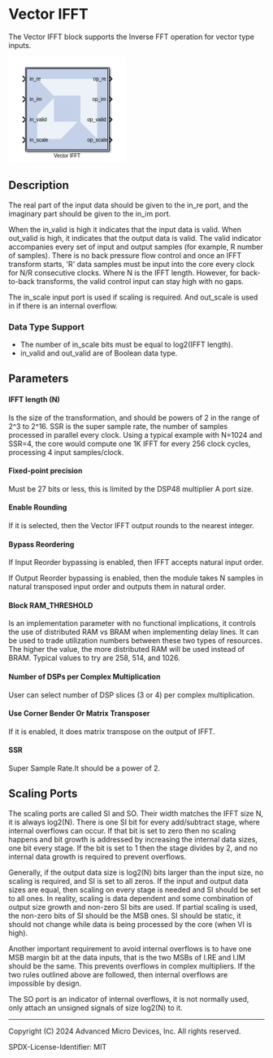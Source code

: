 # Vector IFFT

The Vector IFFT block supports the Inverse FFT operation for vector type inputs.

![](./Images/block.png)

## Description

The real part of the input data should be given to the in_re port, and
the imaginary part should be given to the in_im port.

When the in_valid is high it indicates that the input data is valid.
When out_valid is high, it indicates that the output data is valid.
The valid indicator accompanies every set of input and output samples
(for example, R number of samples). There is no back pressure flow
control and once an IFFT transform starts, 'R' data samples must be input
into the core every clock for N/R consecutive clocks. Where N is the IFFT
length. However, for back-to-back transforms, the valid control input
can stay high with no gaps.

The in_scale input port is used if scaling is required. And
out_scale is used in if there is an internal overflow.

### Data Type Support

- The number of in_scale bits must be equal to log2(IFFT length).
- in_valid and out_valid are of Boolean data type.

## Parameters

#### IFFT length (N) 
Is the size of the transformation, and should be powers
of 2 in the range of 2^3 to 2^16. SSR is the super sample rate, the
number of samples processed in parallel every clock. Using a typical
example with N=1024 and SSR=4, the core would compute one 1K IFFT for every
256 clock cycles, processing 4 input samples/clock.

#### Fixed-point precision 
Must be 27 bits or less, this is
limited by the DSP48 multiplier A port size.

#### Enable Rounding

If it is selected, then the Vector IFFT output rounds to the nearest integer.

#### Bypass Reordering 

If Input Reorder bypassing is enabled, then IFFT accepts natural input order.

If Output Reorder bypassing is enabled, 
then the module takes N samples in natural transposed input order and 
outputs them in natural order.

#### Block RAM_THRESHOLD 

Is an implementation parameter with no functional
implications, it controls the use of distributed RAM vs BRAM when
implementing delay lines. It can be used to trade utilization numbers
between these two types of resources. The higher the value, the more
distributed RAM will be used instead of BRAM. Typical values to try are
258, 514, and 1026.

#### Number of DSPs per Complex Multiplication

User can select number of DSP slices (3 or 4)  per complex multiplication.

#### Use Corner Bender Or Matrix Transposer

If it is enabled, it does matrix transpose on the output of IFFT.

#### SSR
Super Sample Rate.It should be a power of 2.

## Scaling Ports  
The scaling ports are called SI and SO. Their width matches the IFFT size
N, it is always log2(N). There is one SI bit for every add/subtract
stage, where internal overflows can occur. If that bit is set to zero
then no scaling happens and bit growth is addressed by increasing the
internal data sizes, one bit every stage. If the bit is set to 1
then the stage divides by 2, and no internal data growth is required to
prevent overflows.

Generally, if the output data size is log2(N) bits larger than the input
size, no scaling is required, and SI is set to all zeros. If the input
and output data sizes are equal, then scaling on every stage is needed
and SI should be set to all ones. In reality, scaling is data dependent
and some combination of output size growth and non-zero SI bits are
used. If partial scaling is used, the non-zero bits of SI should be the
MSB ones. SI should be static, it should not change while data is being
processed by the core (when VI is high).

Another important requirement to avoid internal overflows is to have one
MSB margin bit at the data inputs, that is the two MSBs of I.RE and I.IM
should be the same. This prevents overflows in complex multipliers. If
the two rules outlined above are followed, then internal overflows are
impossible by design.

The SO port is an indicator of internal overflows, it is not normally
used, only attach an unsigned signals of size log2(N) to it.

--------------
Copyright (C) 2024 Advanced Micro Devices, Inc.
All rights reserved.

SPDX-License-Identifier: MIT
